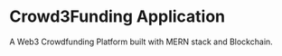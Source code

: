# Crowd3Funding Application
A Web3 Crowdfunding Platform built with MERN stack and Blockchain.
<!-- npx thirdweb@latest create --contract -->
<!-- npx thirdweb@latest create --app -->